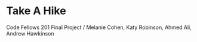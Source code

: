 # Take A Hike
Code Fellows 201 Final Project
/
Melanie Cohen, Katy Robinson, Ahmed Ali, Andrew Hawkinson
